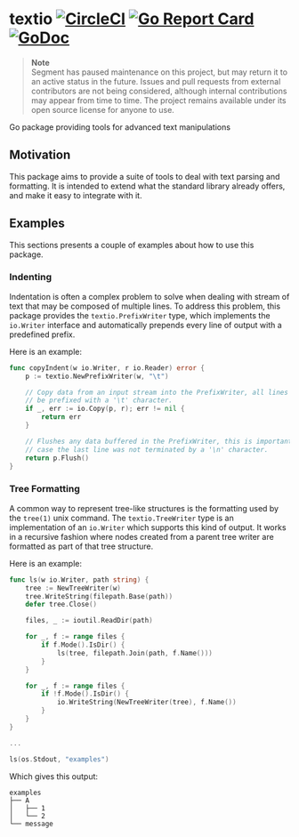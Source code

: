 # textio [![CircleCI](https://circleci.com/gh/segmentio/textio.svg?style=shield)](https://circleci.com/gh/segmentio/textio) [![Go Report Card](https://goreportcard.com/badge/github.com/segmentio/textio)](https://goreportcard.com/report/github.com/segmentio/textio) [![GoDoc](https://godoc.org/github.com/segmentio/textio?status.svg)](https://godoc.org/github.com/segmentio/textio)

> **Note**  
> Segment has paused maintenance on this project, but may return it to an active status in the future. Issues and pull requests from external contributors are not being considered, although internal contributions may appear from time to time. The project remains available under its open source license for anyone to use.

Go package providing tools for advanced text manipulations

## Motivation

This package aims to provide a suite of tools to deal with text parsing and
formatting. It is intended to extend what the standard library already offers,
and make it easy to integrate with it.

## Examples

This sections presents a couple of examples about how to use this package.

### Indenting

Indentation is often a complex problem to solve when dealing with stream of text
that may be composed of multiple lines. To address this problem, this package
provides the `textio.PrefixWriter` type, which implements the `io.Writer`
interface and automatically prepends every line of output with a predefined
prefix.

Here is an example:
```go
func copyIndent(w io.Writer, r io.Reader) error {
    p := textio.NewPrefixWriter(w, "\t")

    // Copy data from an input stream into the PrefixWriter, all lines will
    // be prefixed with a '\t' character.
    if _, err := io.Copy(p, r); err != nil {
        return err
    }

    // Flushes any data buffered in the PrefixWriter, this is important in
    // case the last line was not terminated by a '\n' character.
    return p.Flush()
}
```

### Tree Formatting

A common way to represent tree-like structures is the formatting used by the
`tree(1)` unix command. The `textio.TreeWriter` type is an implementation of
an `io.Writer` which supports this kind of output. It works in a recursive
fashion where nodes created from a parent tree writer are formatted as part
of that tree structure.

Here is an example:
```go
func ls(w io.Writer, path string) {
	tree := NewTreeWriter(w)
	tree.WriteString(filepath.Base(path))
	defer tree.Close()

	files, _ := ioutil.ReadDir(path)

	for _, f := range files {
		if f.Mode().IsDir() {
			ls(tree, filepath.Join(path, f.Name()))
		}
	}

	for _, f := range files {
		if !f.Mode().IsDir() {
			io.WriteString(NewTreeWriter(tree), f.Name())
		}
	}
}

...

ls(os.Stdout, "examples")
```
Which gives this output:
```
examples
├── A
│   ├── 1
│   └── 2
└── message
```
